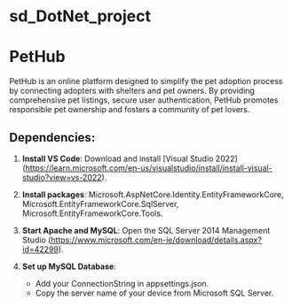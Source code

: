 # sd_DotNet_project

# PetHub

PetHub is an online platform designed to simplify the pet adoption process by connecting adopters with shelters and pet owners. By providing comprehensive pet listings, secure user authentication, PetHub promotes responsible pet ownership and fosters a community of pet lovers.

## Dependencies:

1. **Install VS Code**: Download and install [Visual Studio 2022] (https://learn.microsoft.com/en-us/visualstudio/install/install-visual-studio?view=vs-2022).
2. **Install packages**: Microsoft.AspNetCore.Identity.EntityFrameworkCore, Microsoft.EntityFrameworkCore.SqlServer, Microsoft.EntityFrameworkCore.Tools.
3. **Start Apache and MySQL**: Open the SQL Server 2014 Management Studio (https://www.microsoft.com/en-ie/download/details.aspx?id=42299).

4. **Set up MySQL Database**:
   - Add your ConnectionString in appsettings.json.
   - Copy the server name of your device from Microsoft SQL Server.
